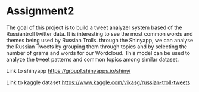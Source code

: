 # Assignment2

The goal of this project is to build a tweet analyzer system based of the Russiantroll twitter data. It is interesting to see the most common words and themes being used by Russian Trolls. through the Shinyapp, we can analyse the Russian Tweets by grouping them through topics and by selecting the number of grams and words for our Wordcloud.
This model can be used to analyze the tweet patterns and common topics among similar dataset. 

Link to shinyapp
https://groupf.shinyapps.io/shiny/

Link to kaggle dataset
https://www.kaggle.com/vikasg/russian-troll-tweets

